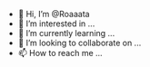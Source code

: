 - 👋 Hi, I’m @Roaaata
- 👀 I’m interested in ...
- 🌱 I’m currently learning ...
- 💞️ I’m looking to collaborate on ...
- 📫 How to reach me ...

<!---
Roaaata/Roaaata is a ✨ special ✨ repository because its `README.md` (this file) appears on your GitHub profile.
You can click the Preview link to take a look at your changes.
--->
